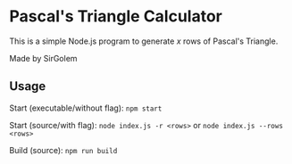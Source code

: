# Pascal's Triangle Calculator

This is a simple Node.js program to generate *x* rows of Pascal's Triangle.

Made by SirGolem

## Usage

Start (executable/without flag): `npm start`

Start (source/with flag): `node index.js -r <rows>` or `node index.js --rows <rows>`

Build (source): `npm run build`
